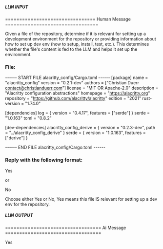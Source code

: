 ##### LLM INPUT #####
================================ Human Message =================================

Given a file of the repository, determine if it is relevant for setting up a development environment for the repository or providing information about how to set up dev env (how to setup, install, test, etc.). This determines whether the file's content is fed to the LLM and helps it set up the environment.

### File:
------ START FILE alacritty_config/Cargo.toml ------
[package]
name = "alacritty_config"
version = "0.2.1-dev"
authors = ["Christian Duerr <contact@christianduerr.com>"]
license = "MIT OR Apache-2.0"
description = "Alacritty configuration abstractions"
homepage = "https://alacritty.org"
repository = "https://github.com/alacritty/alacritty"
edition = "2021"
rust-version = "1.74.0"

[dependencies]
log = { version = "0.4.17", features = ["serde"] }
serde = "1.0.163"
toml = "0.8.2"

[dev-dependencies]
alacritty_config_derive = { version = "0.2.3-dev", path = "../alacritty_config_derive" }
serde = { version = "1.0.163", features = ["derive"] }

------ END FILE alacritty_config/Cargo.toml ------

### Reply with the following format:

<rel>Yes</rel>

or

<rel>No</rel>

Choose either Yes or No, Yes means this file IS relevant for setting up a dev env for the repository.

##### LLM OUTPUT #####
================================== Ai Message ==================================

<rel>Yes</rel>